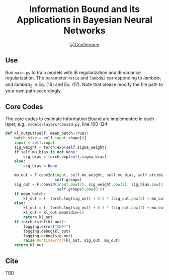 <div align="center">
  
# Information Bound and its Applications in Bayesian Neural Networks
[![Conference](http://img.shields.io/badge/ECAI-2023-4b44ce.svg)](https://ecai2023.eu/) 

</div>

## Use 
Run `main.py` to train models with IB regularization and IB variance regularization. 
The parameter `ratio` and `lambda2` corresponding to $lambda_1$ and $lambda_2$ in Eq. (16) and Eq. (17).
Note that please modify the file path to your own path accordingly.

## Core Codes

The core codes to estimate Information Bound are implemented in each layer, e.g., `models/layers/conv2d.py`, line 100-124:
```python
def kl_output(self, mean_batch=True):
    batch_size = self.input.shape[0]
    input = self.input
    sig_weight = torch.exp(self.sigma_weight)
    if self.mu_bias is not None:
        sig_bias = torch.exp(self.sigma_bias)
    else:
        sig_bias = None

    mu_out = F.conv2d(input, self.mu_weight, self.mu_bias, self.stride, self.padding, self.dilation,
                      self.groups)
    sig_out = F.conv2d(input.pow(2), sig_weight.pow(2), sig_bias.pow(2), self.stride, self.padding, self.dilation,
                       self.groups).pow(0.5)
    if mean_batch:
        kl_out = (- torch.log(sig_out) + 0.5 * (sig_out.pow(2) + mu_out.pow(2)) - 0.5).mean()
    else:
        kl_out = (- torch.log(sig_out) + 0.5 * (sig_out.pow(2) + mu_out.pow(2)) - 0.5).reshape(batch_size, -1)
        kl_out = kl_out.mean(dim=1)
        return kl_out
    if torch.isinf(kl_out):
        logging.error("INF!")
        logging.debug(kl_out)
        logging.debug(sig_out)
        raise RuntimeError(kl_out, sig_out, mu_out)
    return kl_out
```

## Cite
TBD
